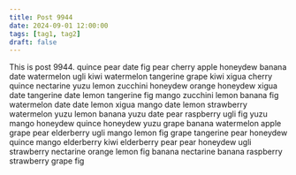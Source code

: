 ```yaml
---
title: Post 9944
date: 2024-09-01 12:00:00
tags: [tag1, tag2]
draft: false
---
```

This is post 9944.
quince
pear
date
fig
pear
cherry
apple
honeydew
banana
date
watermelon
ugli
kiwi
watermelon
tangerine
grape
kiwi
xigua
cherry
quince
nectarine
yuzu
lemon
zucchini
honeydew
orange
honeydew
xigua
date
tangerine
date
lemon
tangerine
fig
mango
zucchini
lemon
banana
fig
watermelon
date
date
lemon
xigua
mango
date
lemon
strawberry
watermelon
yuzu
lemon
banana
yuzu
date
pear
raspberry
ugli
fig
yuzu
mango
honeydew
quince
honeydew
yuzu
grape
banana
watermelon
apple
grape
pear
elderberry
ugli
mango
lemon
fig
grape
tangerine
pear
honeydew
quince
mango
elderberry
kiwi
elderberry
pear
pear
honeydew
ugli
strawberry
nectarine
orange
lemon
fig
banana
nectarine
banana
raspberry
strawberry
grape
fig
